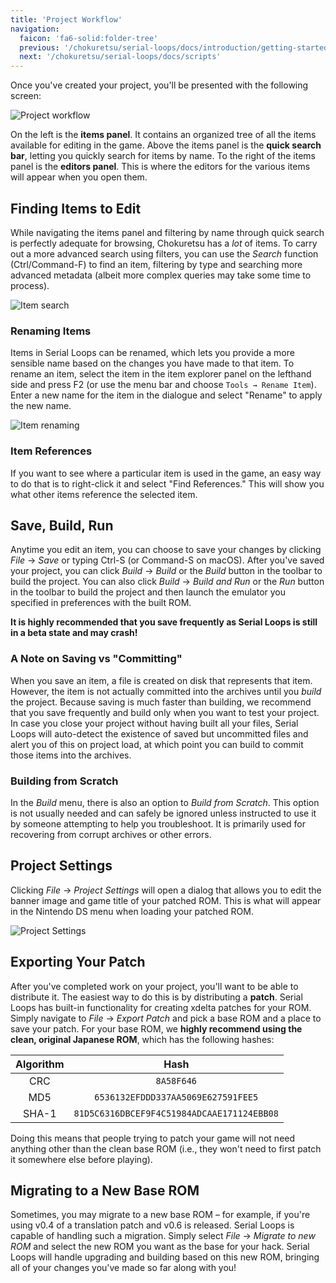 ```yaml
---
title: 'Project Workflow'
navigation:
  faicon: 'fa6-solid:folder-tree'
  previous: '/chokuretsu/serial-loops/docs/introduction/getting-started'
  next: '/chokuretsu/serial-loops/docs/scripts'
---
```


Once you've created your project, you'll be presented with the following screen:

![Project workflow](/images/chokuretsu/serial-loops/project-workflow.png)

On the left is the **items panel**. It contains an organized tree of all the items available for editing in the game. Above the items panel is the **quick search bar**, letting you quickly search for items by name. To the right of the items panel is the **editors panel**. This is where the editors for the various items will appear when you open them.

## Finding Items to Edit
While navigating the items panel and filtering by name through quick search is perfectly adequate for browsing, Chokuretsu has a _lot_ of items. To carry out a more advanced search using filters, you can use the _Search_ function (Ctrl/Command-F) to find an item, filtering by type and searching more advanced metadata (albeit more complex queries may take some time to process).

![Item search](/images/chokuretsu/serial-loops/item-search.png)

### Renaming Items
Items in Serial Loops can be renamed, which lets you provide a more sensible name based on the changes you have made to that item. To rename an item, select the item in the item explorer panel on the lefthand side and press F2 (or use the menu bar and choose `Tools → Rename Item`). Enter a new name for the item in the dialogue and select "Rename" to apply the new name.

![Item renaming](/images/chokuretsu/serial-loops/item-renaming.png)

### Item References
If you want to see where a particular item is used in the game, an easy way to do that is to right-click it and select "Find References." This will show
you what other items reference the selected item.

## Save, Build, Run
Anytime you edit an item, you can choose to save your changes by clicking _File_ &rarr; _Save_ or typing Ctrl-S (or Command-S on macOS). After you've saved your project, you can click _Build_ &rarr; _Build_ or the _Build_ button in the toolbar to build the project. You can also click _Build_ &rarr; _Build and Run_ or the _Run_ button in the toolbar to build the project and then launch the emulator you specified in preferences with the built ROM.

**It is highly recommended that you save frequently as Serial Loops is still in a beta state and may crash!**

### A Note on Saving vs "Committing"
When you save an item, a file is created on disk that represents that item. However, the item is not actually committed into the archives until you 
_build_ the project. Because saving is much faster than building, we recommend that you save frequently and build only when you want to test your project.
In case you close your project without having built all your files, Serial Loops will auto-detect the existence of saved but uncommitted files and alert
you of this on project load, at which point you can build to commit those items into the archives.

### Building from Scratch
In the _Build_ menu, there is also an option to _Build from Scratch_. This option is not usually needed and can safely be ignored unless instructed to
use it by someone attempting to help you troubleshoot. It is primarily used for recovering from corrupt archives or other errors.

## Project Settings
Clicking _File_ &rarr; _Project Settings_ will open a dialog that allows you to edit the banner image and game title of your patched ROM. This is what
will appear in the Nintendo DS menu when loading your patched ROM.

![Project Settings](/images/chokuretsu/serial-loops/project-settings.png)

## Exporting Your Patch
After you've completed work on your project, you'll want to be able to distribute it. The easiest way to do this is by distributing a **patch**.
Serial Loops has built-in functionality for creating xdelta patches for your ROM. Simply navigate to _File_ &rarr; _Export Patch_ and pick a base
ROM and a place to save your patch. For your base ROM, we **highly recommend using the clean, original Japanese ROM**, which has the following hashes:

| Algorithm | Hash |
|:---------:|:----:|
| CRC | `8A58F646` |
| MD5 | `6536132EFDDD337AA5069E627591FEE5` |
| SHA-1 | `81D5C6316DBCEF9F4C51984ADCAAE171124EBB08` |

Doing this means that people trying to patch your game will not need anything other than the clean base ROM (i.e., they won't need to first patch
it somewhere else before playing).

## Migrating to a New Base ROM
Sometimes, you may migrate to a new base ROM &ndash; for example, if you're using v0.4 of a translation patch and v0.6 is released. Serial Loops is
capable of handling such a migration. Simply select _File_ &rarr; _Migrate to new ROM_ and select the new ROM you want as the base for your hack.
Serial Loops will handle upgrading and building based on this new ROM, bringing all of your changes you've made so far along with you!